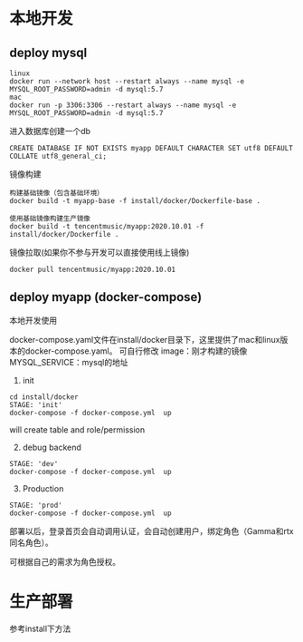 
# 本地开发

## deploy mysql

```
linux
docker run --network host --restart always --name mysql -e MYSQL_ROOT_PASSWORD=admin -d mysql:5.7
mac
docker run -p 3306:3306 --restart always --name mysql -e MYSQL_ROOT_PASSWORD=admin -d mysql:5.7

```
进入数据库创建一个db
```
CREATE DATABASE IF NOT EXISTS myapp DEFAULT CHARACTER SET utf8 DEFAULT COLLATE utf8_general_ci;
```
镜像构建


```
构建基础镜像（包含基础环境）
docker build -t myapp-base -f install/docker/Dockerfile-base .

使用基础镜像构建生产镜像
docker build -t tencentmusic/myapp:2020.10.01 -f install/docker/Dockerfile .
```

镜像拉取(如果你不参与开发可以直接使用线上镜像)
```
docker pull tencentmusic/myapp:2020.10.01
```

## deploy myapp (docker-compose)

本地开发使用

docker-compose.yaml文件在install/docker目录下，这里提供了mac和linux版本的docker-compose.yaml。
可自行修改
image：刚才构建的镜像
MYSQL_SERVICE：mysql的地址


1) init
```
cd install/docker
STAGE: 'init'
docker-compose -f docker-compose.yml  up
```
will create table and role/permission

2) debug backend
```
STAGE: 'dev'
docker-compose -f docker-compose.yml  up
```
3) Production
```
STAGE: 'prod'
docker-compose -f docker-compose.yml  up
```

部署以后，登录首页会自动调用认证，会自动创建用户，绑定角色（Gamma和rtx同名角色）。

可根据自己的需求为角色授权。

# 生产部署

参考install下方法
